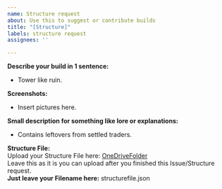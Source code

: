 ```yaml
---
name: Structure request
about: Use this to suggest or contribute builds
title: "[Structure]"
labels: structure request
assignees: ''

---
```


**Describe your build in 1 sentence:** <br>
- Tower like ruin.

**Screenshots:** <br>
- Insert pictures here.

**Small description for something like lore or explanations:** <br>
- Contains leftovers from settled traders.

**Structure File:** <br>
Upload your Structure File here: [OneDriveFolder](https://1drv.ms/u/s!AvmodXdmrW-QhuU_PUTj-4QiswS5bQ?e=ENXhLS) <br>
Leave this as it is you can upload after you finished this Issue/Structure request. <br>
**Just leave your Filename here:** structurefile.json
